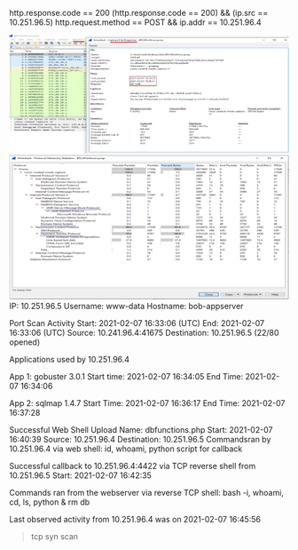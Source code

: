 http.response.code == 200
(http.response.code == 200) && (ip.src == 10.251.96.5)
http.request.method == POST && ip.addr == 10.251.96.4



![recon](./assets/recon.png) ![recon1](./assets/recon1.png)
IP: 10.251.96.5
Username: www-data
Hostname: bob-appserver

Port Scan Activity 
Start: 2021-02-07 16:33:06 (UTC)
End: 2021-02-07 16:33:06 (UTC)
Source: 10.241.96.4:41675
Destination: 10.251.96.5 (22/80 opened)


Applications used by 10.251.96.4

App 1: gobuster 3.0.1
Start time: 2021-02-07 16:34:05
End Time: 2021-02-07 16:34:06

App 2: sqlmap 1.4.7
Start Time: 2021-02-07 16:36:17
End Time: 2021-02-07 16:37:28

Successful Web Shell Upload
Name: dbfunctions.php
Start: 2021-02-07 16:40:39
Source: 10.251.96.4
Destination: 10.251.96.5
Commandsran by 10.251.96.4 via web shell: id, whoami, python script for callback

Successful callback to 10.251.96.4:4422 via TCP reverse shell from 10.251.96.5
Start: 2021-02-07 16:42:35

Commands ran from the webserver via reverse TCP shell: bash -i, whoami, cd, ls, python & rm db

Last observed activity from 10.251.96.4 was on 2021-02-07 16:45:56

>tcp syn scan